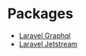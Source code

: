 # Packages

* [Laravel Graphql](https://lighthouse-php.com/)
* [Laravel Jetstream](https://jetstream.laravel.com/2.x/introduction.html)

